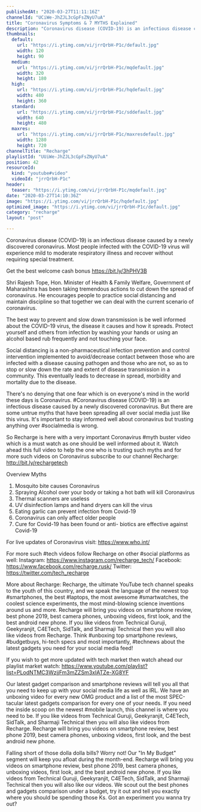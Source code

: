 ```yaml
---
publishedAt: "2020-03-27T11:11:16Z"
channelId: "UCiWe-JhZJL3cGpFsZNyU7uA"
title: "Coronavirus Symptoms & 7 MYTHS Explained"
description: "Coronavirus disease (COVID-19) is an infectious disease caused by a newly discovered coronavirus. Most people infected with the COVID-19 virus will experience mild to moderate respiratory illness and recover without requiring special treatment.\n\nGet the best welcome cash bonus https://bit.ly/3hPHV3B\n\nShri Rajesh Tope, Hon. Minister of Health & Family Welfare, Government of Maharashtra has been taking tremendous actions to cut down the spread of coronavirus. He encourages people to practice social distancing and maintain discipline so that together we can deal with the current scenario of coronavirus.\n\nThe best way to prevent and slow down transmission is be well informed about the COVID-19 virus, the disease it causes and how it spreads. Protect yourself and others from infection by washing your hands or using an alcohol based rub frequently and not touching your face.\n\nSocial distancing is a non-pharmaceutical infection prevention and control intervention\nimplemented to avoid/decrease contact between those who are infected with a disease causing pathogen and those who are not, so as to stop or slow down the rate and extent of disease transmission in a community. This eventually leads to decrease in spread, morbidity and mortality due to the disease.\n\nThere's no denying that one fear which is on everyone's mind in the world these days is Coronavirus. #Coronavirus disease (COVID-19) is an infectious disease caused by a newly discovered coronavirus. But there are some untrue myths that have been spreading all over social media just like this virus. It's important to stay informed well about coronavirus but trusting anything over #socialmedia is wrong.\n\nSo Recharge is here with a very important Coronavirus #myth buster video which is a must watch as one should be well informed about it. Watch ahead this full video to help the one who is trusting such myths and for more such videos on Coronavirus subscribe to our channel Recharge: http://bit.ly/rechargetech\n\nOverview\nMyths\n1. Mosquito bite causes Coronavirus\n2. Spraying Alcohol over your body or taking a hot bath will kill Coronavirus\n3. Thermal scanners are useless\n4. UV disinfection lamps and hand dryers can kill the virus\n5. Eating garlic can prevent infection from Covid-19\n6. Coronavirus can only affect older people\n7. Cure for Covid-19 has been found or anti- biotics are effective against Covid-19\n\nFor live updates of Coronavirus visit: https://www.who.int/\n\nFor more such #tech videos follow Recharge on other #social platforms as well: Instagram: https://www.instagram.com/recharge_tech/ Facebook: https://www.facebook.com/recharge.rusk/ Twitter: https://twitter.com/tech_recharge\n\nMore about Recharge: Recharge, the ultimate YouTube tech channel speaks to the youth of this country, and we speak the language of the newest top #smartphones, the best #laptops, the most awesome #smartwatches, the coolest science experiments, the most mind-blowing science inventions around us and more. Recharge will bring you videos on smartphone review, best phone 2019, best camera phones, unboxing videos, first look, and the best android new phone. If you like videos from Technical Guruji, Geekyranjit, C4ETech, SidTalk, and Sharmaji Technical then you will also like videos from Recharge. Think #unboxing top smartphone reviews, #budgetbuys, hi-tech specs and most importantly, #technews about the latest gadgets you need for your social media feed!\n\nIf you wish to get more updated with tech market then watch ahead our playlist market watch: https://www.youtube.com/playlist?list=PLodNTMC3WzjjFm3mZZSm3xIATZe-XG8YF\n\nOur latest gadget comparison and smartphone reviews will tell you all that you need to keep up with your social media life as well as IRL. We have an unboxing video for every new OMG product and a list of the most SPEC-tacular latest gadgets comparison for every one of your needs. If you need the inside scoop on the newest #mobile launch, this channel is where you need to be. If you like videos from Technical Guruji, Geekyranjit, C4ETech, SidTalk, and Sharmaji Technical then you will also like videos from Recharge. Recharge will bring you videos on smartphone review, best phone 2019, best camera phones, unboxing videos, first look, and the best android new phone.\n\nFalling short of those dolla dolla bills? Worry not! Our \"In My Budget\" segment will keep you afloat during the month-end. Recharge will bring you videos on smartphone review, best phone 2019, best camera phones, unboxing videos, first look, and the best android new phone. If you like videos from Technical Guruji, Geekyranjit, C4ETech, SidTalk, and Sharmaji Technical then you will also like our videos. We scout out the best phones and gadgets comparison under a budget, try it out and tell you exactly where you should be spending those Ks. Got an experiment you wanna try out?"
thumbnails:
  default:
    url: "https://i.ytimg.com/vi/jrrQrbH-P1c/default.jpg"
    width: 120
    height: 90
  medium:
    url: "https://i.ytimg.com/vi/jrrQrbH-P1c/mqdefault.jpg"
    width: 320
    height: 180
  high:
    url: "https://i.ytimg.com/vi/jrrQrbH-P1c/hqdefault.jpg"
    width: 480
    height: 360
  standard:
    url: "https://i.ytimg.com/vi/jrrQrbH-P1c/sddefault.jpg"
    width: 640
    height: 480
  maxres:
    url: "https://i.ytimg.com/vi/jrrQrbH-P1c/maxresdefault.jpg"
    width: 1280
    height: 720
channelTitle: "Recharge"
playlistId: "UUiWe-JhZJL3cGpFsZNyU7uA"
position: 42
resourceId:
  kind: "youtube#video"
  videoId: "jrrQrbH-P1c"
header:
  teaser: "https://i.ytimg.com/vi/jrrQrbH-P1c/mqdefault.jpg"
date: "2020-03-27T14:10:36Z"
image: "https://i.ytimg.com/vi/jrrQrbH-P1c/hqdefault.jpg"
optimized_image: "https://i.ytimg.com/vi/jrrQrbH-P1c/default.jpg"
category: "recharge"
layout: "post"

---
```

Coronavirus disease (COVID-19) is an infectious disease caused by a newly discovered coronavirus. Most people infected with the COVID-19 virus will experience mild to moderate respiratory illness and recover without requiring special treatment.

Get the best welcome cash bonus https://bit.ly/3hPHV3B

Shri Rajesh Tope, Hon. Minister of Health & Family Welfare, Government of Maharashtra has been taking tremendous actions to cut down the spread of coronavirus. He encourages people to practice social distancing and maintain discipline so that together we can deal with the current scenario of coronavirus.

The best way to prevent and slow down transmission is be well informed about the COVID-19 virus, the disease it causes and how it spreads. Protect yourself and others from infection by washing your hands or using an alcohol based rub frequently and not touching your face.

Social distancing is a non-pharmaceutical infection prevention and control intervention
implemented to avoid/decrease contact between those who are infected with a disease causing pathogen and those who are not, so as to stop or slow down the rate and extent of disease transmission in a community. This eventually leads to decrease in spread, morbidity and mortality due to the disease.

There's no denying that one fear which is on everyone's mind in the world these days is Coronavirus. #Coronavirus disease (COVID-19) is an infectious disease caused by a newly discovered coronavirus. But there are some untrue myths that have been spreading all over social media just like this virus. It's important to stay informed well about coronavirus but trusting anything over #socialmedia is wrong.

So Recharge is here with a very important Coronavirus #myth buster video which is a must watch as one should be well informed about it. Watch ahead this full video to help the one who is trusting such myths and for more such videos on Coronavirus subscribe to our channel Recharge: http://bit.ly/rechargetech

Overview
Myths
1. Mosquito bite causes Coronavirus
2. Spraying Alcohol over your body or taking a hot bath will kill Coronavirus
3. Thermal scanners are useless
4. UV disinfection lamps and hand dryers can kill the virus
5. Eating garlic can prevent infection from Covid-19
6. Coronavirus can only affect older people
7. Cure for Covid-19 has been found or anti- biotics are effective against Covid-19

For live updates of Coronavirus visit: https://www.who.int/

For more such #tech videos follow Recharge on other #social platforms as well: Instagram: https://www.instagram.com/recharge_tech/ Facebook: https://www.facebook.com/recharge.rusk/ Twitter: https://twitter.com/tech_recharge

More about Recharge: Recharge, the ultimate YouTube tech channel speaks to the youth of this country, and we speak the language of the newest top #smartphones, the best #laptops, the most awesome #smartwatches, the coolest science experiments, the most mind-blowing science inventions around us and more. Recharge will bring you videos on smartphone review, best phone 2019, best camera phones, unboxing videos, first look, and the best android new phone. If you like videos from Technical Guruji, Geekyranjit, C4ETech, SidTalk, and Sharmaji Technical then you will also like videos from Recharge. Think #unboxing top smartphone reviews, #budgetbuys, hi-tech specs and most importantly, #technews about the latest gadgets you need for your social media feed!

If you wish to get more updated with tech market then watch ahead our playlist market watch: https://www.youtube.com/playlist?list=PLodNTMC3WzjjFm3mZZSm3xIATZe-XG8YF

Our latest gadget comparison and smartphone reviews will tell you all that you need to keep up with your social media life as well as IRL. We have an unboxing video for every new OMG product and a list of the most SPEC-tacular latest gadgets comparison for every one of your needs. If you need the inside scoop on the newest #mobile launch, this channel is where you need to be. If you like videos from Technical Guruji, Geekyranjit, C4ETech, SidTalk, and Sharmaji Technical then you will also like videos from Recharge. Recharge will bring you videos on smartphone review, best phone 2019, best camera phones, unboxing videos, first look, and the best android new phone.

Falling short of those dolla dolla bills? Worry not! Our "In My Budget" segment will keep you afloat during the month-end. Recharge will bring you videos on smartphone review, best phone 2019, best camera phones, unboxing videos, first look, and the best android new phone. If you like videos from Technical Guruji, Geekyranjit, C4ETech, SidTalk, and Sharmaji Technical then you will also like our videos. We scout out the best phones and gadgets comparison under a budget, try it out and tell you exactly where you should be spending those Ks. Got an experiment you wanna try out?